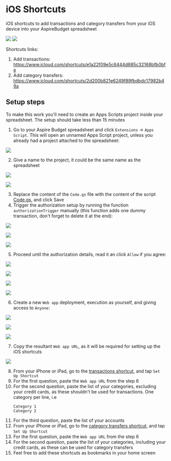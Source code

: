 # iOS Shortcuts

iOS shortcuts to add transactions and category transfers from your iOS device into your AspireBudget spreadsheet

![](./screenshots/add-transaction.jpg)
![](./screenshots/add-category-transfer.jpg)

Shortcuts links:
1. Add transactions: https://www.icloud.com/shortcuts/e1a22f09e5c6444d885c32168bfb0bfe
2. Add category transfers: https://www.icloud.com/shortcuts/2d200b821e6249f89fbdbdc17982b49a

## Setup steps

To make this work you'll need to create an Apps Scripts project inside your spreadsheet. The setup should take less than 15 minutes

1. Go to your Aspire Budget spreadsheet and click `Extensions` -> `Apps Script`. This will open an unnamed Apps Script project, unless you already had a project attached to the spreadsheet:

![](./screenshots/setup-step-1.png)

2. Give a name to the project, it could be the same name as the spreadsheet

![](./screenshots/setup-step-2.1.png)

![](./screenshots/setup-step-2.2.png)

3. Replace the content of the `Code.gs` file with the content of the script [Code.gs](./Code.gs), and click Save
4. Trigger the authorization setup by running the function `authorizationTrigger` manually (this function adds one dummy transaction, don't forget to delete it at the end):

![](./screenshots/setup-step-4.1.png)

![](./screenshots/setup-step-4.2.png)

![](./screenshots/setup-step-4.3.png)

5. Proceed until the authorization details, read it an click `Allow` if you agree:

![](./screenshots/setup-step-4.4.png)

![](./screenshots/setup-step-4.5.png)

![](./screenshots/setup-step-4.6.png)

![](./screenshots/setup-step-4.7.png)

6. Create a new `Web app` deployment, execution as yourself, and giving access to `Anyone`:

![](./screenshots/setup-step-5.1.png)

![](./screenshots/setup-step-5.2.png)

![](./screenshots/setup-step-5.3.png)

7. Copy the resultant `Web app URL`, as it will be required for setting up the iOS shortcuts

![](./screenshots/setup-step-6.png)

8. From your iPhone or iPad, go to the [transactions shortcut](https://www.icloud.com/shortcuts/e1a22f09e5c6444d885c32168bfb0bfe), and tap `Set Up Shortcut`
9. For the first question, paste the `Web app URL` from the step 6
10. For the second question, paste the list of your categories, excluding your credit cards, as these shouldn't be used for transactions. One category per line, i.e
    ```
    Category 1
    Category 2
    ```
11. For the third question, paste the list of your accounts
12. From your iPhone or iPad, go to the [category transfers shortcut](https://www.icloud.com/shortcuts/2d200b821e6249f89fbdbdc17982b49a), and tap `Set Up Shortcut`
13. For the first question, paste the `Web app URL` from the step 6
14. For the second question, paste the list of your categories, including your credit cards, as these can be used for category transfers
15. Feel free to add these shortcuts as bookmarks in your home screen
